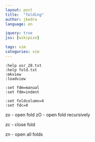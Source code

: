 ```yaml
---
layout: post
title:  "folding"
author: jkedra
language: en

jquery: true
jss: [wikipize]

tags: vim
categories: vim
---
```


    :help usr_28.txt
    :help fold.txt
    :mkview
    :loadview

    :set fdm=manual
    :set fdm=indent

    :set foldcolumn=4
    :set fdc=0

zo - open fold
zO - open fold recursively

zc - close fold

zn - open all folds

